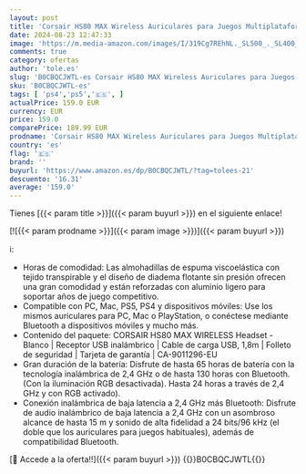 ```yaml
---
layout: post
title: 'Corsair HS80 MAX Wireless Auriculares para Juegos Multiplataforma con Bluetooth - Dolby Atmos - Micrófono de Calidad Broadcast - Compatible con iCUE - PC  Mac  PS5  PS4  Móvil - Blanco'
date: 2024-08-23 12:47:33
image: 'https://m.media-amazon.com/images/I/319Cg7REhNL._SL500_._SL400_.jpg'
comments: true
category: ofertas
author: 'tole.es'
slug: 'B0CBQCJWTL-es Corsair HS80 MAX Wireless Auriculares para Juegos...'
sku: 'B0CBQCJWTL-es'
tags: [ 'ps4','ps5','🇪🇸', ]
actualPrice: 159.0 EUR
currency: EUR
price: 159.0
comparePrice: 189.99 EUR
prodname: 'Corsair HS80 MAX Wireless Auriculares para Juegos Multiplataforma con Bluetooth - Dolby Atmos - Micrófono de Calidad Broadcast - Compatible con iCUE - PC  Mac  PS5  PS4  Móvil - Blanco'
country: 'es'
flag: '🇪🇸'
brand: ''
buyurl: 'https://www.amazon.es/dp/B0CBQCJWTL/?tag=tolees-21'
descuento: '16.31'
average: '159.0'
---
```


Tienes [{{< param title >}}]({{< param buyurl >}}) en el siguiente enlace!

[![{{< param prodname >}}]({{< param image >}})]({{< param buyurl >}})

ℹ️:

- Horas de comodidad: Las almohadillas de espuma viscoelástica con tejido transpirable y el diseño de diadema flotante sin presión ofrecen una gran comodidad y están reforzadas con aluminio ligero para soportar años de juego competitivo.
- Compatible con PC, Mac, PS5, PS4 y dispositivos móviles: Use los mismos auriculares para PC, Mac o PlayStation, o conéctese mediante Bluetooth a dispositivos móviles y mucho más.
- Contenido del paquete: CORSAIR HS80 MAX WIRELESS Headset - Blanco | Receptor USB inalámbrico | Cable de carga USB, 1,8m | Folleto de seguridad | Tarjeta de garantía | CA-9011296-EU
- Gran duración de la batería: Disfrute de hasta 65 horas de batería con la tecnología inalámbrica de 2,4 GHz o de hasta 130 horas con Bluetooth. (Con la iluminación RGB desactivada). Hasta 24 horas a través de 2,4 GHz y con RGB activado).
- Conexión inalámbrica de baja latencia a 2,4 GHz más Bluetooth: Disfrute de audio inalámbrico de baja latencia a 2,4 GHz con un asombroso alcance de hasta 15 m y sonido de alta fidelidad a 24 bits/96 kHz (el doble que los auriculares para juegos habituales), además de compatibilidad Bluetooth.

[🛒 Accede a la oferta!!]({{< param buyurl >}})
{{<world>}}B0CBQCJWTL{{</world>}}

